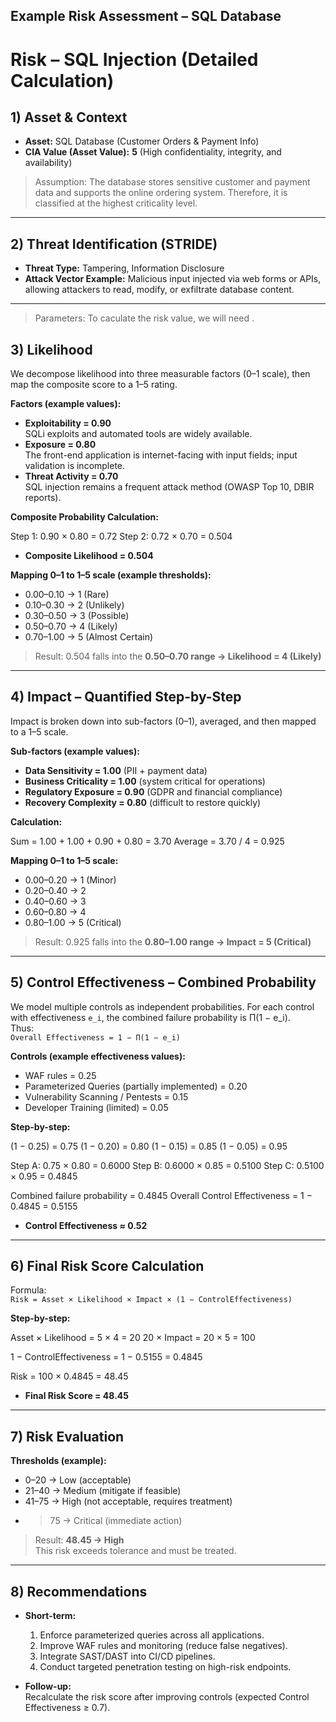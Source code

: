 ## Example Risk Assessment – SQL Database


# Risk – SQL Injection (Detailed Calculation)

## 1) Asset & Context
- **Asset:** SQL Database (Customer Orders & Payment Info)  
- **CIA Value (Asset Value):** **5** (High confidentiality, integrity, and availability)

> Assumption: The database stores sensitive customer and payment data and supports the online ordering system. Therefore, it is classified at the highest criticality level.

---

## 2) Threat Identification (STRIDE)
- **Threat Type:** Tampering, Information Disclosure  
- **Attack Vector Example:** Malicious input injected via web forms or APIs, allowing attackers to read, modify, or exfiltrate database content.

---

> Parameters: To caculate the risk value, we will need .
## 3) Likelihood 
We decompose likelihood into three measurable factors (0–1 scale), then map the composite score to a 1–5 rating.

**Factors (example values):**
- **Exploitability = 0.90**  
  SQLi exploits and automated tools are widely available.
- **Exposure = 0.80**  
  The front-end application is internet-facing with input fields; input validation is incomplete.  
- **Threat Activity = 0.70**  
  SQL injection remains a frequent attack method (OWASP Top 10, DBIR reports).

**Composite Probability Calculation:**

Step 1: 0.90 × 0.80 = 0.72
Step 2: 0.72 × 0.70 = 0.504

- **Composite Likelihood = 0.504**

**Mapping 0–1 to 1–5 scale (example thresholds):**
- 0.00–0.10 → 1 (Rare)  
- 0.10–0.30 → 2 (Unlikely)  
- 0.30–0.50 → 3 (Possible)  
- 0.50–0.70 → 4 (Likely)  
- 0.70–1.00 → 5 (Almost Certain)  

> Result: 0.504 falls into the **0.50–0.70 range → Likelihood = 4 (Likely)**

---

## 4) Impact – Quantified Step-by-Step
Impact is broken down into sub-factors (0–1), averaged, and then mapped to a 1–5 scale.

**Sub-factors (example values):**
- **Data Sensitivity = 1.00** (PII + payment data)  
- **Business Criticality = 1.00** (system critical for operations)  
- **Regulatory Exposure = 0.90** (GDPR and financial compliance)  
- **Recovery Complexity = 0.80** (difficult to restore quickly)  

**Calculation:**

Sum = 1.00 + 1.00 + 0.90 + 0.80 = 3.70
Average = 3.70 / 4 = 0.925


**Mapping 0–1 to 1–5 scale:**
- 0.00–0.20 → 1 (Minor)  
- 0.20–0.40 → 2  
- 0.40–0.60 → 3  
- 0.60–0.80 → 4  
- 0.80–1.00 → 5 (Critical)  

> Result: 0.925 falls into the **0.80–1.00 range → Impact = 5 (Critical)**

---

## 5) Control Effectiveness – Combined Probability
We model multiple controls as independent probabilities. For each control with effectiveness `e_i`, the combined failure probability is Π(1 − e_i).  
Thus:  
`Overall Effectiveness = 1 − Π(1 − e_i)`

**Controls (example effectiveness values):**
- WAF rules = 0.25  
- Parameterized Queries (partially implemented) = 0.20  
- Vulnerability Scanning / Pentests = 0.15  
- Developer Training (limited) = 0.05  

**Step-by-step:**

(1 − 0.25) = 0.75
(1 − 0.20) = 0.80
(1 − 0.15) = 0.85
(1 − 0.05) = 0.95

Step A: 0.75 × 0.80 = 0.6000
Step B: 0.6000 × 0.85 = 0.5100
Step C: 0.5100 × 0.95 = 0.4845

Combined failure probability = 0.4845
Overall Control Effectiveness = 1 − 0.4845 = 0.5155


- **Control Effectiveness ≈ 0.52**

---

## 6) Final Risk Score Calculation
Formula:  
`Risk = Asset × Likelihood × Impact × (1 − ControlEffectiveness)`

**Step-by-step:**

Asset × Likelihood = 5 × 4 = 20
20 × Impact = 20 × 5 = 100

1 − ControlEffectiveness = 1 − 0.5155 = 0.4845

Risk = 100 × 0.4845 = 48.45


- **Final Risk Score = 48.45**

---

## 7) Risk Evaluation
**Thresholds (example):**
- 0–20 → Low (acceptable)  
- 21–40 → Medium (mitigate if feasible)  
- 41–75 → High (not acceptable, requires treatment)  
- >75 → Critical (immediate action)  

> Result: **48.45 → High**  
This risk exceeds tolerance and must be treated.

---

## 8) Recommendations
- **Short-term:**  
  1. Enforce parameterized queries across all applications.  
  2. Improve WAF rules and monitoring (reduce false negatives).  
  3. Integrate SAST/DAST into CI/CD pipelines.  
  4. Conduct targeted penetration testing on high-risk endpoints.  

- **Follow-up:**  
  Recalculate the risk score after improving controls (expected Control Effectiveness ≥ 0.7).
